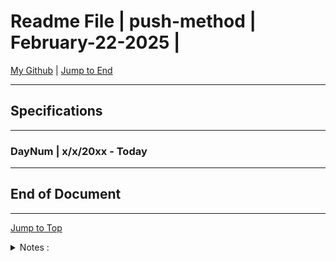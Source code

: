 
<!-- markdownlint-disable MD033 -->
<!-- markdownlint-disable MD041 -->
<div id="top-of-doc"></div>

# Readme File | push-method | February-22-2025 |

[My Github](https://github.com/popados) | [Jump to End](#end-of-doc)

***
## Specifications 

***

### DayNum | x/x/20xx - Today

***

## End of Document

***

[Jump to Top](#top-of-doc)

<div id="end-of-doc"></div>

<details>
<summary>
Notes :
</summary>
</details>
  
